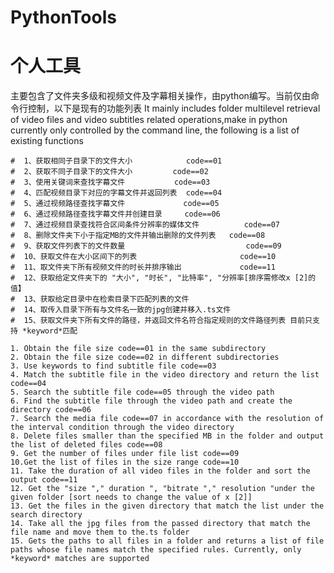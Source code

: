 # PythonTools
个人工具
=======


主要包含了文件夹多级和视频文件及字幕相关操作，由python编写。当前仅由命令行控制，以下是现有的功能列表
It mainly includes folder multilevel retrieval of video files and video subtitles related operations,make in python currently only controlled by the command line, 
the following is a list of existing functions

    #  1、获取相同子目录下的文件大小            code==01
    #  2、获取不同子目录下的文件大小         code==02
    #  3、使用关键词来查找字幕文件           code==03
    #  4、匹配视频目录下对应的字幕文件并返回列表  code==04
    #  5、通过视频路径查找字幕文件             code==05
    #  6、通过视频路径查找字幕文件并创建目录     code==06
    #  7、通过视频目录查找符合区间条件分辨率的媒体文件          code==07
    #  8、删除文件夹下小于指定MB的文件并输出删除的文件列表   code==08
    #  9、获取文件列表下的文件数量                           code==09
    #  10、获取文件在大小区间下的列表                       code==10
    #  11、取文件夹下所有视频文件的时长并排序输出             code==11
    #  12、获取给定文件夹下的 "大小", "时长", "比特率", "分辨率[排序需修改x [2]的值】
    #  13、获取给定目录中在检索目录下匹配列表的文件
    #  14、取传入目录下所有与文件名一致的jpg创建并移入.ts文件
    #  15、获取文件夹下所有文件的路径，并返回文件名符合指定规则的文件路径列表 目前只支持 *keyword*匹配

    1. Obtain the file size code==01 in the same subdirectory
    2. Obtain the file size code==02 in different subdirectories
    3. Use keywords to find subtitle file code==03
    4. Match the subtitle file in the video directory and return the list code==04
    5. Search the subtitle file code==05 through the video path
    6. Find the subtitle file through the video path and create the directory code==06
    7. Search the media file code==07 in accordance with the resolution of the interval condition through the video directory
    8. Delete files smaller than the specified MB in the folder and output the list of deleted files code==08
    9. Get the number of files under file list code==09
    10.Get the list of files in the size range code==10
    11. Take the duration of all video files in the folder and sort the output code==11
    12. Get the "size "," duration ", "bitrate "," resolution "under the given folder [sort needs to change the value of x [2]]
    13. Get the files in the given directory that match the list under the search directory
    14. Take all the jpg files from the passed directory that match the file name and move them to the.ts folder
    15. Gets the paths to all files in a folder and returns a list of file paths whose file names match the specified rules. Currently, only *keyword* matches are supported
    
   

  
